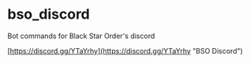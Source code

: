 # bso_discord
Bot commands for Black Star Order's discord

[https://discord.gg/YTaYrhy](https://discord.gg/YTaYrhy "BSO Discord")

